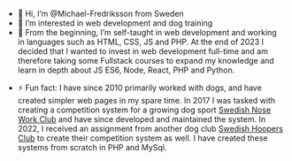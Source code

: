 - 👋 Hi, I’m @Michael-Fredriksson from Sweden
- 👀 I’m interested in web development and dog training
- 🌱 From the beginning, I’m self-taught in web development and working in languages such as HTML, CSS, JS and PHP.
At the end of 2023 I decided that I wanted to invest in web development full-time and am therefore taking some Fullstack courses to expand my knowledge and learn in depth about JS ES6, Node, React, PHP and Python.
                
<!--- - 📫 How to reach me ... --->

- ⚡ Fun fact: I have since 2010 primarily worked with dogs, and have created simpler web pages in my spare time. In 2017 I was tasked with creating a competition system for a growing dog sport [Swedish Nose Work Club](https://snwktavling.se/) and have since developed and maintained the system. In 2022, I received an assignment from another dog club [Swedish Hoopers Club](https://shoktavling.se/) to create their competition system as well.
I have created these systems from scratch in  PHP and MySql.

<!---
Michael-Fredriksson/Michael-Fredriksson is a ✨ special ✨ repository because its `README.md` (this file) appears on your GitHub profile.
You can click the Preview link to take a look at your changes.
--->
